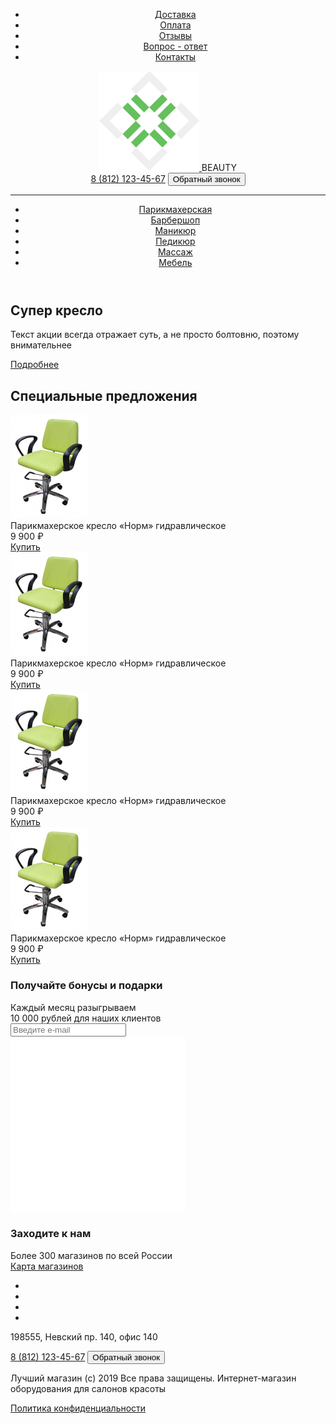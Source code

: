 <!DOCTYPE html>
<html lang="en">

<head>
    <meta charset="UTF-8">
    <meta name="viewport" content="width=device-width, initial-scale=1.0">
    <title>Beauty</title>
    <link rel="stylesheet" href="https://fonts.googleapis.com/css2?family=Roboto:wght@400;500;700&display=swap">
    <link rel="stylesheet" href="css/normalize.css">
    <link rel="stylesheet" href="css/style.css">
</head>

<body>
    <header class="header">
        <div class="header__top-line">
            <div class="container">
                <nav class="nav">
                    <ul class="nav__menu">
                        <li class="menu"><a href="#">Доставка</a></li>
                        <li class="menu"><a href="#">Оплата</a></li>
                        <li class="menu"><a href="#">Отзывы</a></li>
                        <li class="menu"><a href="#">Вопрос - ответ</a></li>
                        <li class="menu"><a href="#">Контакты</a></li>
                    </ul>
                </nav>
            </div>
        </div>
        <div class="header__second-line">
            <div class="container">
                <div class="header__second-line__top">
                    <div class="header__logo">
                        <span class="header__logo-image">
                            <a class="logo-image" href="#">
                                <img src="images/logo.svg" alt="beauty-logo">
                            </a>
                        </span>
                        <span class="header__logo-text">
                            BEAUTY
                        </span>
                    </div>
                    <div class="header__info">
                        <a class="header__phone" href="tel:788121234567">8 (812) 123-45-67</a>
                        <button class="phone__btn header__btn">
                            Обратный звонок
                        </button>
                    </div>
                </div>
            </div>
            <hr>
            <div class="header__second-line__bottom">
                <div class="container">
                    <nav class="nav">
                        <ul class="nav__menu">
                            <li class="menu"><a href="#">Парикмахерская</a></li>
                            <li class="menu"><a href="#">Барбершоп</a></li>
                            <li class="menu"><a href="#">Маникюр</a></li>
                            <li class="menu"><a href="#">Педикюр</a></li>
                            <li class="menu"><a href="#">Массаж</a></li>
                            <li class="menu"><a href="#">Мебель</a></li>
                        </ul>
                    </nav>
                </div>
            </div>
        </div>
    </header>
    <section class="sale">
        <div class="container">
            <div class="sale__inner">
                <div class="sale__title">
                    <h1>Супер кресло</h1>
                </div>
                <div class="sale__text">
                    <p>Текст акции всегда отражает суть, а не просто болтовню, поэтому внимательнее </p>
                </div>
                <div class="sale__btn">
                    <a class="green__button sale__button" href="#">Подробнее</a>
                </div>
            </div>
        </div>
    </section>
    <section class="goods">
        <div class="container">
            <div class="goods__inner">
                <div class="goods__title">
                    <h2 class="goods__title-h2">Специальные предложения</h2>
                </div>
                <div class="goods__offers">
                    <div class="goods__offer-section goods__offer-1">
                        <div class="goods__offer-imagen">
                            <img src="images/chair.png" alt="chair">
                        </div>
                        <div class="goods__offer-text">
                            Парикмахерское кресло «Норм» гидравлическое
                        </div>
                        <div class="goods__offer-prise">
                            9 900 ₽
                        </div>
                        <div class="goods__offer-btn">
                            <a class="green__button goods__btn" href="#">Купить</a>
                        </div>
                    </div>
                    <div class="goods__offer-section goods__offer-2">
                        <div class="goods__offer-imagen">
                            <img src="images/chair.png" alt="goods imagen">
                        </div>
                        <div class="goods__offer-text">
                            Парикмахерское кресло «Норм» гидравлическое
                        </div>
                        <div class="goods__offer-prise">
                            9 900 ₽
                        </div>
                        <div class="goods__offer-btn">
                            <a class="green__button goods__btn" href="#">Купить</a>
                        </div>
                    </div>
                    <div class="goods__offer-section goods__offer-3">
                        <div class="goods__offer-imagen">
                            <img src="images/chair.png" alt="goods imagen">
                        </div>
                        <div class="goods__offer-text">
                            Парикмахерское кресло «Норм» гидравлическое
                        </div>
                        <div class="goods__offer-prise">
                            9 900 ₽
                        </div>
                        <div class="goods__offer-btn">
                            <a class="green__button goods__btn" href="#">Купить</a>
                        </div>
                    </div>
                    <div class="goods__offer-section goods__offer-4">
                        <div class="goods__offer-imagen">
                            <img src="images/chair.png" alt="goods imagen">
                        </div>
                        <div class="goods__offer-text">
                            Парикмахерское кресло «Норм» гидравлическое
                        </div>
                        <div class="goods__offer-prise">
                            9 900 ₽
                        </div>
                        <div class="goods__offer-btn">
                            <a class="green__button goods__btn" href="#">Купить</a>
                        </div>
                    </div>
                </div>
            </div>
        </div>
    </section>
    <section class="about">
        <div class="container">
            <div class="about__inner">
                <div class="about__mail">
                    <div class="mail__item">
                        <div class="mail__item-title">
                            <h3 class="mail__title-h3">Получайте бонусы и подарки</h3>
                        </div>
                        <div class="mail__item-text">
                            Каждый месяц разыгрываем <br> 10 000 рублей для наших клиентов
                        </div>
                        <div class="mail__item-form">
                            <form>
                                <input type="email" placeholder="Введите e-mail">
                            </form>
                        </div>
                    </div>
                    <div class="mail__img">
                        <img src="images/mail.svg" alt="letter">
                    </div>
                </div>
                <div class="about__store-map">
                    <div class="store__item">
                        <div class="store__item-title">
                            <h3 class="store__title-h3">Заходите к нам</h3>
                        </div>
                        <div class="store__item-text">
                            Более 300 магазинов по всей России
                        </div>
                        <div class="store__item-btn">
                            <a class="green__button store-map__btn" href="#">Карта магазинов</a>
                        </div>
                    </div>
                </div>
            </div>
        </div>
    </section>
    <footer class="footer">
        <div class="footer__top">
            <div class="container">
                <div class="footer__top-inner">
                    <div class="footer__top-links">
                        <ul class="social-media__links">
                            <li class="social-link">
                                <a class="social social-youtube" href="http://www.youtube.com" target="_blank"></a>
                            </li>
                            <li class="social-link">
                                <a class="social social-vk" href="http://www.vk.com" target="_blank"></a>
                            </li>
                            <li class="social-link">
                                <a class="social social-facebook" href="http://www.facebook.com" target="_blank"></a>
                            </li>
                            <li class="social-link">
                                <a class="social social-instagram" href="http://www.instagram.com" target="_blank"></a>
                            </li>
                        </ul>
                    </div>
                    <div class="footer__top-addres">
                        <p> 198555, Невский пр. 140, офис 140</p>
                    </div>
                    <div class="footer__top-phone">
                        <a class="footer__phone" href="tel:788121234567">8 (812) 123-45-67</a>
                        <button class="phone__btn footer__btn">
                            Обратный звонок
                        </button>
                    </div>
                </div>
            </div>
        </div>
        <div class="footer__bottom">
            <div class="container">
                <div class="footer__bottom-inner">
                    <p>
                        Лучший магазин (с) 2019 Все права защищены. Интернет-магазин оборудования для салонов
                        красоты
                    </p>
                    <a href="#">
                        Политика конфиденциальности
                    </a>
                </div>
            </div>
        </div>
    </footer>
</body>

</html>
